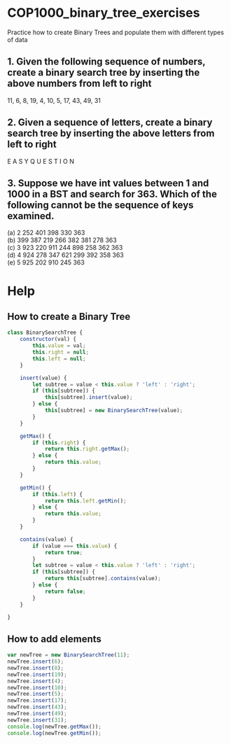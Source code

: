# COP1000_binary_tree_exercises
Practice how to create Binary Trees and populate them with different types of data

## 1. Given the following sequence of numbers, create a binary search tree by inserting the above numbers from left to right
11, 6, 8, 19, 4, 10, 5, 17, 43, 49, 31

## 2. Given a sequence of letters, create a binary search tree by inserting the above letters from left to right
E A S Y Q U E S T I O N

## 3. Suppose we have int values between 1 and 1000 in a BST and search for 363. Which of the following cannot be the sequence of keys examined. 
(a) 2 252 401 398 330 363  
(b) 399 387 219 266 382 381 278 363  
(c) 3 923 220 911 244 898 258 362 363  
(d) 4 924 278 347 621 299 392 358 363  
(e) 5 925 202 910 245 363  

# Help
## How to create a Binary Tree
```javascript
class BinarySearchTree {
	constructor(val) {
		this.value = val;
		this.right = null;
		this.left = null;
	}

	insert(value) {
		let subtree = value < this.value ? 'left' : 'right';
		if (this[subtree]) {
            this[subtree].insert(value);
		} else {
            this[subtree] = new BinarySearchTree(value);
		}
	}

	getMax() {
		if (this.right) {
			return this.right.getMax();
		} else {
			return this.value;
		}
	}

	getMin() {
		if (this.left) {
			return this.left.getMin();
		} else {
			return this.value;
		}
	}

	contains(value) {
		if (value === this.value) {
			return true;
		}
		let subtree = value < this.value ? 'left' : 'right';
		if (this[subtree]) {
			return this[subtree].contains(value);
		} else {
			return false;
		}
	}

}
```

## How to add elements
```javascript
var newTree = new BinarySearchTree(11);
newTree.insert(6);
newTree.insert(8);
newTree.insert(19);
newTree.insert(4);
newTree.insert(10);
newTree.insert(5);
newTree.insert(17);
newTree.insert(43);
newTree.insert(49);
newTree.insert(31);
console.log(newTree.getMax());
console.log(newTree.getMin());
```
